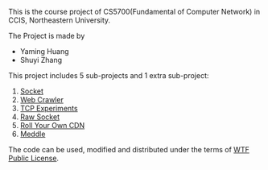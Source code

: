This is the course project of CS5700(Fundamental of Computer Network) in CCIS, Northeastern University.

The Project is made by

*  Yaming Huang
*  Shuyi Zhang

This project includes 5 sub-projects and 1 extra sub-project:

1. [Socket](http://david.choffnes.com/classes/cs4700sp14/project1.php)
2. [Web Crawler](http://david.choffnes.com/classes/cs4700sp14/project2.php)
3. [TCP Experiments](http://david.choffnes.com/classes/cs4700sp14/project3.php)
4. [Raw Socket](http://david.choffnes.com/classes/cs4700sp14/project4.php)
5. [Roll Your Own CDN](http://david.choffnes.com/classes/cs4700sp14/project5.php)
6. [Meddle](http://david.choffnes.com/classes/cs4700sp14/projectMeddle.php)

The code can be used, modified and distributed under the terms of [WTF Public License](http://www.wtfpl.net/). 